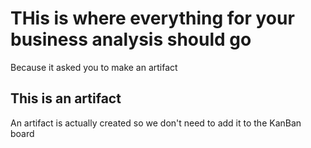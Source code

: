 # THis is where everything for your business analysis should go
Because it asked you to make an artifact

## This is an artifact
An artifact is actually created so we don't need to add it to the KanBan board
